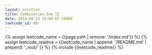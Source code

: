 ```yaml
---
layout: solution
title: Combination Sum II
date: 2014-08-13 18:00:07 +0800
leetcode_id: 40
---
```

{% assign leetcode_name = {{page.path | remove: '/index.md'}}  %}
{% assign leetcode_readme = {{leetcode_name | append: '/README.md' | prepend: '_root/' }}  %}
{% include {{leetcode_readme}} %}
